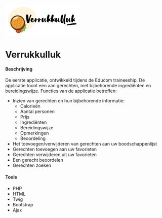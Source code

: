 <img src="./assets/img/verrukkulluk-logo.png" style="height: 100px"/>
<h1> Verrukkulluk</h1>

<h4> Beschrijving </h4>
<p>
  De eerste applicatie, ontwikkeld tijdens de Educom traineeship.
  De applicatie toont een aan gerechten, met bijbehorende ingrediënten en bereidingswijze.
  Functies van de applicatie betreffen:
  <ul>
    <li> Inzien van gerechten en hun bijbehorende informatie:
      <ul>
        <li> Calorieën </li>
        <li> Aantal personen </li>
        <li> Prijs </li>
        <li> Ingrediënten </li>
        <li> Bereidingswijze </li>
        <li> Opmerkingen </li>
        <li> Beoordeling </li>
      </ul>
    </li>
    <li> Het toevoegen/verwijderen van gerechten aan uw boodschappenlijst </li>
    <li> Gerechten toevoegen aan uw favorieten </li>
    <li> Gerechten verwijderen uit uw favorieten </li>
    <li> Een gerecht beoordelen </li>
    <li> Gerechten zoeken </li>
  </ul>
</p>

<h4> Tools </h4>
<ul>
  <li> PHP </li>
  <li> HTML </li>
  <li> Twig </li>
  <li> Bootstrap </li>
  <li> Ajax </li>
</ul>
